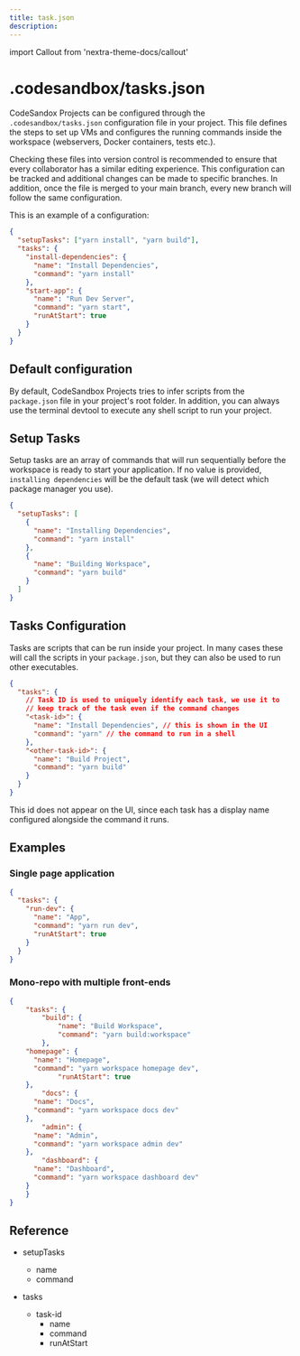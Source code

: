 ```yaml
---
title: task.json
description:
---
```


import Callout from 'nextra-theme-docs/callout'

# .codesandbox/tasks.json

CodeSandox Projects can be configured through the `.codesandbox/tasks.json` configuration file in your project. This file defines the steps to set up VMs and configures the running commands inside the workspace (webservers, Docker containers, tests etc.). 

<Callout emoji="⭑">
Checking these files into version control is recommended to ensure that every collaborator has a similar editing experience. This configuration can be tracked and additional changes can be made to specific branches. In addition, once the file is merged to your main branch, every new branch will follow the same configuration.
</Callout>

This is an example of a configuration:

```json
{
  "setupTasks": ["yarn install", "yarn build"],
  "tasks": {
    "install-dependencies": {
      "name": "Install Dependencies",
      "command": "yarn install"
    },
    "start-app": {
      "name": "Run Dev Server",
      "command": "yarn start",
      "runAtStart": true
    }
  }
}
```

## Default configuration

By default, CodeSandbox Projects tries to infer scripts from the `package.json` file in your project's root folder. In addition, you can always use the terminal devtool to execute any shell script to run your project.

## Setup Tasks

Setup tasks are an array of commands that will run sequentially before the workspace is ready to start your application. If no value is provided, `installing dependencies` will be the default task (we will detect which package manager you use).

```json
{
  "setupTasks": [
    {
      "name": "Installing Dependencies",
      "command": "yarn install"
    },
    {
      "name": "Building Workspace",
      "command": "yarn build"
    }
  ]
}
```

## Tasks Configuration

Tasks are scripts that can be run inside your project. In many cases these will call the scripts in your `package.json`, but they can also be used to run other executables.

```json
{
  "tasks": {
    // Task ID is used to uniquely identify each task, we use it to
    // keep track of the task even if the command changes
    "<task-id>": {
      "name": "Install Dependencies", // this is shown in the UI
      "command": "yarn" // the command to run in a shell
    },
    "<other-task-id>": {
      "name": "Build Project",
      "command": "yarn build"
    }
  }
}
```

This id does not appear on the UI, since each task has a display name configured alongside the command it runs.

## Examples 

### Single page application

```json
{
  "tasks": {
    "run-dev": {
      "name": "App",
      "command": "yarn run dev",
      "runAtStart": true
    }
  }
}
```

### Mono-repo with multiple front-ends

```json
{
	"tasks": {
		"build": {
			"name": "Build Workspace",
			"command": "yarn build:workspace"
		},
    "homepage": {
      "name": "Homepage",
      "command": "yarn workspace homepage dev",
			"runAtStart": true
    },
		"docs": {
      "name": "Docs",
      "command": "yarn workspace docs dev"
    },
		"admin": {
      "name": "Admin",
      "command": "yarn workspace admin dev"
    },
		"dashboard": {
      "name": "Dashboard",
      "command": "yarn workspace dashboard dev"
    }
	}
}
```


## Reference

* setupTasks
  * name
  * command
  
* tasks
  * task-id
    * name
    * command
    * runAtStart